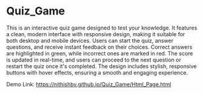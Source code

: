 # Quiz_Game
This is an interactive quiz game designed to test your knowledge. It features a clean, modern interface with responsive design, making it suitable for both desktop and mobile devices. Users can start the quiz, answer questions, and receive instant feedback on their choices. Correct answers are highlighted in green, while incorrect ones are marked in red. The score is updated in real-time, and users can proceed to the next question or restart the quiz once it's completed. The design includes stylish, responsive buttons with hover effects, ensuring a smooth and engaging experience.

Demo Link:
https://nithishbv.github.io/Quiz_Game/Html_Page.html


